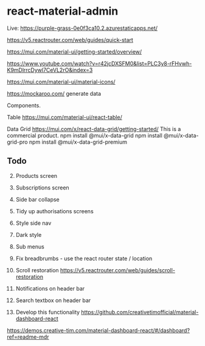 # react-material-admin

Live: https://purple-grass-0e0f3ca10.2.azurestaticapps.net/



https://v5.reactrouter.com/web/guides/quick-start

https://mui.com/material-ui/getting-started/overview/

https://www.youtube.com/watch?v=r42jcDXSFM0&list=PLC3y8-rFHvwh-K9mDlrrcDywl7CeVL2rO&index=3

https://mui.com/material-ui/material-icons/

https://mockaroo.com/ generate data



Components.

Table
https://mui.com/material-ui/react-table/

Data Grid
https://mui.com/x/react-data-grid/getting-started/
This is a commercial product.
npm install @mui/x-data-grid
npm install @mui/x-data-grid-pro
npm install @mui/x-data-grid-premium 


## Todo

2) Products screen
3) Subscriptions screen
4) Side bar collapse
5) Tidy up authorisations screens

7) Style side nav
8) Dark style
9) Sub menus
10) Fix breadbrumbs - use the react router state / location
11) Scroll restoration https://v5.reactrouter.com/web/guides/scroll-restoration
12) Notifications on header bar
13) Search textbox on header bar


10) Develop this functionality https://github.com/creativetimofficial/material-dashboard-react

https://demos.creative-tim.com/material-dashboard-react/#/dashboard?ref=readme-mdr



